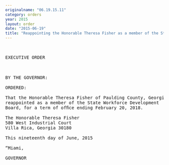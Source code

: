 ```yaml
---
originalname: "06.19.15.11"
category: orders
year: 2015
layout: order
date: "2015-06-19"
title: "Reappointing the Honorable Theresa Fisher as a member of the State Workforce Development Board"
---
```

<pre>
 

EXECUTIVE ORDER

 

BY THE GOVERNOR:

ORDERED:

That the Honorable Theresa Fisher of Paulding County, Georgia, is
reappointed as a member of the State Workforce Development
Board, for a term of ofﬁce ending February 20, 2018.

The Honorable Theresa Fisher
580 West Industrial Court
Villa Rica, Georgia 30180

This nineteenth day of June, 2015

“Miami,

GOVERNOR

 

</pre>
